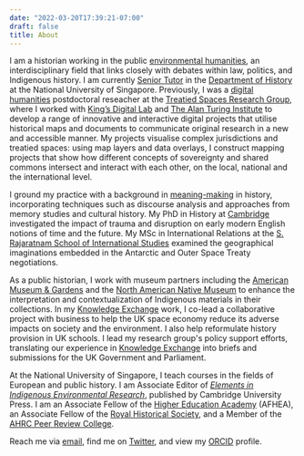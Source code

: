 ```yaml
---
date: "2022-03-20T17:39:21-07:00"
draft: false
title: About
---
```


I am a historian working in the public [environmental humanities](#environmental-humanities), an interdisciplinary field that links closely with
debates within law, politics, and Indigenous history. I am currently [Senior Tutor](https://discovery.nus.edu.sg/6890-matthias-wong) in the [Department of History](https://fass.nus.edu.sg/hist/) at the National University of Singapore. Previously, I was a [digital humanities](#digital-humanities) postdoctoral reseacher at the [Treatied Spaces Research Group](https://treatiedspaces.com), where I worked with [King’s Digital Lab](https://kdl.kcl.ac.uk) and [The Alan Turing Institute](https://www.turing.ac.uk) to develop a range of innovative and interactive digital projects that utilise historical maps and documents to communicate original research in a new and accessible manner. My projects visualise complex jurisdictions and treatied spaces: using map layers and data overlays, I construct mapping projects that show how different concepts of sovereignty and shared commons intersect and interact with each other, on the local, national and the international level.

I ground my practice with a background in [meaning-making](#meaning-making) in history, incorporating techniques such as discourse analysis and approaches from memory studies and cultural history. My PhD in History at [Cambridge](https://www.hist.cam.ac.uk) investigated the impact of trauma and disruption on early modern English notions of time and the future. My MSc in International Relations at the [S. Rajaratnam School of International Studies](https://www.rsis.edu.sg) examined the geographical imaginations embedded in the Antarctic and Outer Space Treaty negotiations.

As a public historian, I work with museum partners including the [American Museum & Gardens](https://americanmuseum.org) and the [North American Native Museum](https://www.stadt-zuerich.ch/kultur/en/index/institutionen/native_american_and_inuit_cultures.html) to enhance the interpretation and contextualization of Indigenous materials in their collections. In my [Knowledge Exchange](#knowledge_exchange) work, I co-lead a collaborative project with business to help the UK space economy reduce its adverse impacts on society and the environment. I also help reformulate history provision in UK schools. I lead my research group's policy support efforts, translating our experience in [Knowledge Exchange](https://treatiedspaces.com/knowledge-exchange) into briefs and submissions for the UK Government and Parliament. 

At the National University of Singapore, I teach courses in the fields of European and public history. I am Associate Editor of [*Elements in Indigenous Environmental Research*](https://www.cambridge.org/eier), published by Cambridge University Press. I am an Associate Fellow of the [Higher Education Academy](https://www.advance-he.ac.uk) (AFHEA), an Associate Fellow of the [Royal Historical Society](https://royalhistsoc.org), and a Member of the [AHRC Peer Review College](https://www.ukri.org/councils/ahrc/guidance-for-reviewers/peer-review-college). 

Reach me via [email](mailto:matthias.wong@hull.ac.uk), find me on [Twitter](https://twitter.com/EMWmatt), and view my [ORCID](https://orcid.org/0000-0001-7574-5451) profile.


